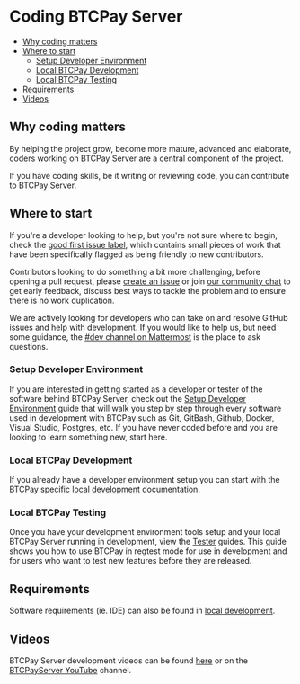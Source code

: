 # Coding BTCPay Server

- [Why coding matters](#why-coding-matters)
- [Where to start](#where-to-start)
   - [Setup Developer Environment](../ContributeDev/ContributeDevCode.md)
   - [Local BTCPay Development](../../LocalDev.md)
   - [Local BTCPay Testing](../ContributeDev/ContributeDevTest.md)
- [Requirements](#requirements)
- [Videos](#videos)


## Why coding matters

By helping the project grow, become more mature, advanced and elaborate, coders working on BTCPay Server are a central component of the project.

If you have coding skills, be it writing or reviewing code, you can contribute to BTCPay Server.

## Where to start

If you're a developer looking to help, but you're not sure where to begin, check the [good first issue label](https://github.com/btcpayserver/btcpayserver/issues?q=is%3Aissue+is%3Aopen+label%3A%22good+first+issue%22), which contains small pieces of work that have been specifically flagged as being friendly to new contributors.

Contributors looking to do something a bit more challenging, before opening a pull request, please [create an issue](https://github.com/btcpayserver/btcpayserver/issues/new/choose) or join [our community chat](https://chat.btcpayserver.org/) to get early feedback, discuss best ways to tackle the problem and to ensure there is no work duplication.

We are actively looking for developers who can take on and resolve GitHub issues and help with development. If you would like to help us, but need some guidance, the [#dev channel on Mattermost](https://chat.btcpayserver.org/btcpayserver/channels/dev) is the place to ask questions.

### Setup Developer Environment

If you are interested in getting started as a developer or tester of the software behind BTCPay Server, check out the [Setup Developer Environment](../ContributeDev/ContributeDevCode.md) guide that will walk you step by step through every software used in development with BTCPay such as Git, GitBash, Github, Docker, Visual Studio, Postgres, etc. If you have never coded before and you are looking to learn something new, start here. 

### Local BTCPay Development

If you already have a developer environment setup you can start with the BTCPay specific [local development](../../LocalDev.md) documentation.

### Local BTCPay Testing

Once you have your development environment tools setup and your local BTCPay Server running in development, view the [Tester](../ContributeDev/ContributeDevTest.md) guides. This guide shows you how to use BTCPay in regtest mode for use in development and for users who want to test new features before they are released.

## Requirements

Software requirements (ie. IDE) can also be found in [local development](../../LocalDev.md#which-ide).

## Videos

BTCPay Server development videos can be found [here](../../LocalDev.md#videos) or on the [BTCPayServer YouTube](https://www.youtube.com/channel/UCpG9WL6TJuoNfFVkaDMp9ug) channel.
